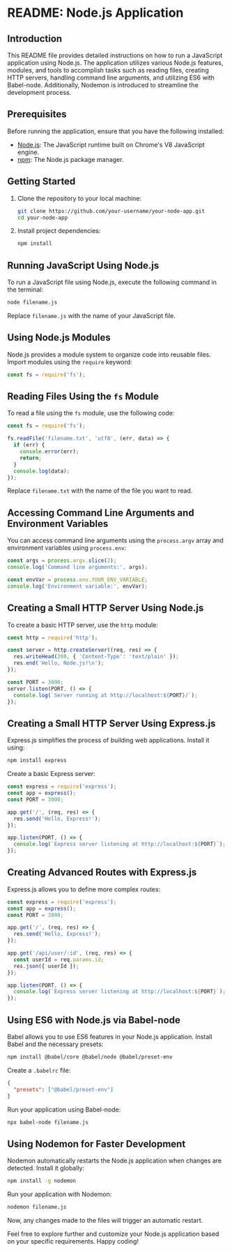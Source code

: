 # README: Node.js Application

## Introduction

This README file provides detailed instructions on how to run a JavaScript application using Node.js. The application utilizes various Node.js features, modules, and tools to accomplish tasks such as reading files, creating HTTP servers, handling command line arguments, and utilizing ES6 with Babel-node. Additionally, Nodemon is introduced to streamline the development process.

## Prerequisites

Before running the application, ensure that you have the following installed:

- [Node.js](https://nodejs.org/): The JavaScript runtime built on Chrome's V8 JavaScript engine.
- [npm](https://www.npmjs.com/): The Node.js package manager.

## Getting Started

1. Clone the repository to your local machine:

   ```bash
   git clone https://github.com/your-username/your-node-app.git
   cd your-node-app
   ```

2. Install project dependencies:

   ```bash
   npm install
   ```

## Running JavaScript Using Node.js

To run a JavaScript file using Node.js, execute the following command in the terminal:

```bash
node filename.js
```

Replace `filename.js` with the name of your JavaScript file.

## Using Node.js Modules

Node.js provides a module system to organize code into reusable files. Import modules using the `require` keyword:

```javascript
const fs = require('fs');
```

## Reading Files Using the `fs` Module

To read a file using the `fs` module, use the following code:

```javascript
const fs = require('fs');

fs.readFile('filename.txt', 'utf8', (err, data) => {
  if (err) {
    console.error(err);
    return;
  }
  console.log(data);
});
```

Replace `filename.txt` with the name of the file you want to read.

## Accessing Command Line Arguments and Environment Variables

You can access command line arguments using the `process.argv` array and environment variables using `process.env`:

```javascript
const args = process.argv.slice(2);
console.log('Command line arguments:', args);

const envVar = process.env.YOUR_ENV_VARIABLE;
console.log('Environment variable:', envVar);
```

## Creating a Small HTTP Server Using Node.js

To create a basic HTTP server, use the `http` module:

```javascript
const http = require('http');

const server = http.createServer((req, res) => {
  res.writeHead(200, { 'Content-Type': 'text/plain' });
  res.end('Hello, Node.js!\n');
});

const PORT = 3000;
server.listen(PORT, () => {
  console.log(`Server running at http://localhost:${PORT}/`);
});
```

## Creating a Small HTTP Server Using Express.js

Express.js simplifies the process of building web applications. Install it using:

```bash
npm install express
```

Create a basic Express server:

```javascript
const express = require('express');
const app = express();
const PORT = 3000;

app.get('/', (req, res) => {
  res.send('Hello, Express!');
});

app.listen(PORT, () => {
  console.log(`Express server listening at http://localhost:${PORT}`);
});
```

## Creating Advanced Routes with Express.js

Express.js allows you to define more complex routes:

```javascript
const express = require('express');
const app = express();
const PORT = 3000;

app.get('/', (req, res) => {
  res.send('Hello, Express!');
});

app.get('/api/user/:id', (req, res) => {
  const userId = req.params.id;
  res.json({ userId });
});

app.listen(PORT, () => {
  console.log(`Express server listening at http://localhost:${PORT}`);
});
```

## Using ES6 with Node.js via Babel-node

Babel allows you to use ES6 features in your Node.js application. Install Babel and the necessary presets:

```bash
npm install @babel/core @babel/node @babel/preset-env
```

Create a `.babelrc` file:

```json
{
  "presets": ["@babel/preset-env"]
}
```

Run your application using Babel-node:

```bash
npx babel-node filename.js
```

## Using Nodemon for Faster Development

Nodemon automatically restarts the Node.js application when changes are detected. Install it globally:

```bash
npm install -g nodemon
```

Run your application with Nodemon:

```bash
nodemon filename.js
```

Now, any changes made to the files will trigger an automatic restart.

Feel free to explore further and customize your Node.js application based on your specific requirements. Happy coding!
